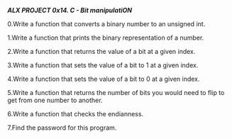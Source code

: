 ***ALX PROJECT 0x14. C - Bit manipulatiON***

0.Write a function that converts a binary number to an unsigned int.

1.Write a function that prints the binary representation of a number.

2.Write a function that returns the value of a bit at a given index.

3.Write a function that sets the value of a bit to 1 at a given index.

4.Write a function that sets the value of a bit to 0 at a given index.

5.Write a function that returns the number of bits you would need to flip to get from one number to another.

6.Write a function that checks the endianness.

7.Find the password for this program.